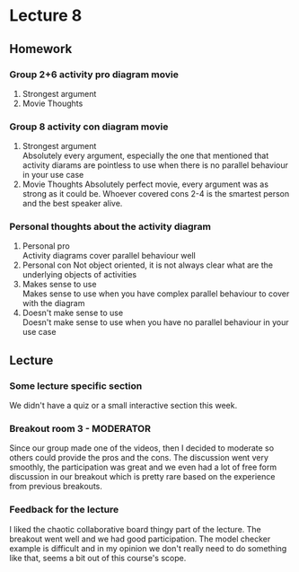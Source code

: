 # Lecture 8
## Homework
### Group 2+6 activity pro diagram movie
1. Strongest argument  
2. Movie Thoughts  
### Group 8 activity con diagram movie
1. Strongest argument  
Absolutely every argument, especially the one that mentioned that activity diarams are pointless to use when there is no parallel behaviour in your use case
2. Movie Thoughts
Absolutely perfect movie, every argument was as strong as it could be. Whoever covered cons 2-4 is the smartest person and the best speaker alive. 
### Personal thoughts about the activity diagram
1. Personal pro  
Activity diagrams cover parallel behaviour well
2. Personal con
Not object oriented, it is not always clear what are the underlying objects of activities
3. Makes sense to use  
Makes sense to use when you have complex parallel behaviour to cover with the diagram
4. Doesn't make sense to use  
Doesn't make sense to use when you have no parallel behaviour in your use case 

## Lecture
### Some lecture specific section
We didn't have a quiz or a small interactive section this week.
### Breakout room 3 - MODERATOR
Since our group made one of the videos, then I decided to moderate so others could provide the pros and the cons. The discussion went very smoothly, the participation was great and we even had a lot of free form discussion in our breakout which is pretty rare based on the experience from previous breakouts.
### Feedback for the lecture
I liked the chaotic collaborative board thingy part of the lecture. The breakout went well and we had good participation. The model checker example is difficult and in my opinion we don't really need to do something like that, seems a bit out of this course's scope.